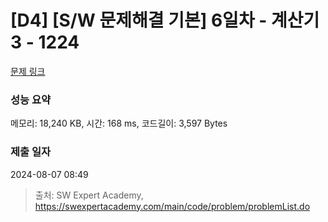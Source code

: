 # [D4] [S/W 문제해결 기본] 6일차 - 계산기3 - 1224 

[문제 링크](https://swexpertacademy.com/main/code/problem/problemDetail.do?contestProbId=AV14tDX6AFgCFAYD) 

### 성능 요약

메모리: 18,240 KB, 시간: 168 ms, 코드길이: 3,597 Bytes

### 제출 일자

2024-08-07 08:49



> 출처: SW Expert Academy, https://swexpertacademy.com/main/code/problem/problemList.do